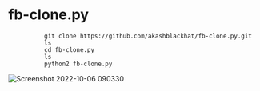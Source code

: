 # fb-clone.py
              git clone https://github.com/akashblackhat/fb-clone.py.git
              ls
              cd fb-clone.py
              ls
              python2 fb-clone.py
![Screenshot 2022-10-06 090330](https://user-images.githubusercontent.com/88341460/194362895-d263e3e3-88a7-44df-b467-f584b4eadc38.jpg)
